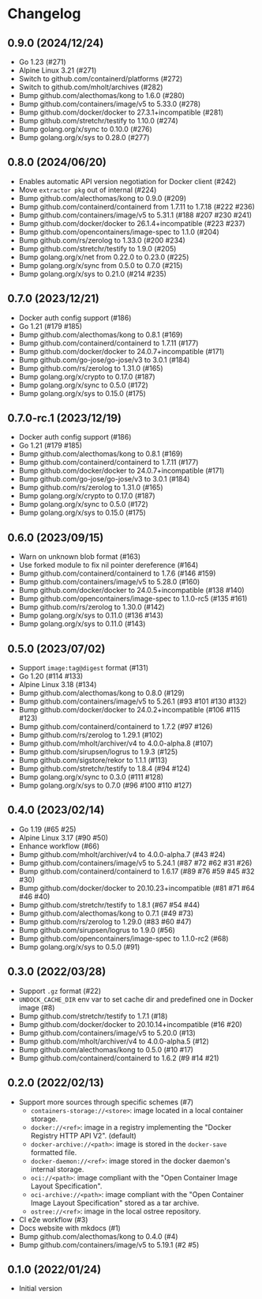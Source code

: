 # Changelog

## 0.9.0 (2024/12/24)

* Go 1.23 (#271)
* Alpine Linux 3.21 (#271)
* Switch to github.com/containerd/platforms (#272)
* Switch to github.com/mholt/archives (#282)
* Bump github.com/alecthomas/kong to 1.6.0 (#280)
* Bump github.com/containers/image/v5 to 5.33.0 (#278)
* Bump github.com/docker/docker to 27.3.1+incompatible (#281)
* Bump github.com/stretchr/testify to 1.10.0 (#274)
* Bump golang.org/x/sync to 0.10.0 (#276)
* Bump golang.org/x/sys to 0.28.0 (#277)

## 0.8.0 (2024/06/20)

* Enables automatic API version negotiation for Docker client (#242)
* Move `extractor pkg` out of internal (#224)
* Bump github.com/alecthomas/kong to 0.9.0 (#209)
* Bump github.com/containerd/containerd from 1.7.11 to 1.7.18 (#222 #236)
* Bump github.com/containers/image/v5 to 5.31.1 (#188 #207 #230 #241)
* Bump github.com/docker/docker to 26.1.4+incompatible (#223 #237)
* Bump github.com/opencontainers/image-spec to 1.1.0 (#204)
* Bump github.com/rs/zerolog to 1.33.0 (#200 #234)
* Bump github.com/stretchr/testify to 1.9.0 (#205)
* Bump golang.org/x/net from 0.22.0 to 0.23.0 (#225)
* Bump golang.org/x/sync from 0.5.0 to 0.7.0 (#215)
* Bump golang.org/x/sys to 0.21.0 (#214 #235)

## 0.7.0 (2023/12/21)

* Docker auth config support (#186)
* Go 1.21 (#179 #185)
* Bump github.com/alecthomas/kong to 0.8.1 (#169)
* Bump github.com/containerd/containerd to 1.7.11 (#177)
* Bump github.com/docker/docker to 24.0.7+incompatible (#171)
* Bump github.com/go-jose/go-jose/v3 to 3.0.1 (#184)
* Bump github.com/rs/zerolog to 1.31.0 (#165)
* Bump golang.org/x/crypto to 0.17.0 (#187)
* Bump golang.org/x/sync to 0.5.0 (#172)
* Bump golang.org/x/sys to 0.15.0 (#175)

## 0.7.0-rc.1 (2023/12/19)

* Docker auth config support (#186)
* Go 1.21 (#179 #185)
* Bump github.com/alecthomas/kong to 0.8.1 (#169)
* Bump github.com/containerd/containerd to 1.7.11 (#177)
* Bump github.com/docker/docker to 24.0.7+incompatible (#171)
* Bump github.com/go-jose/go-jose/v3 to 3.0.1 (#184)
* Bump github.com/rs/zerolog to 1.31.0 (#165)
* Bump golang.org/x/crypto to 0.17.0 (#187)
* Bump golang.org/x/sync to 0.5.0 (#172)
* Bump golang.org/x/sys to 0.15.0 (#175)

## 0.6.0 (2023/09/15)

* Warn on unknown blob format (#163)
* Use forked module to fix nil pointer dereference (#164)
* Bump github.com/containerd/containerd to 1.7.6 (#146 #159)
* Bump github.com/containers/image/v5 to 5.28.0 (#160)
* Bump github.com/docker/docker to 24.0.5+incompatible  (#138 #140)
* Bump github.com/opencontainers/image-spec to 1.1.0-rc5 (#135 #161)
* Bump github.com/rs/zerolog to 1.30.0 (#142)
* Bump golang.org/x/sys to 0.11.0 (#136 #143)
* Bump golang.org/x/sys to 0.11.0 (#143)

## 0.5.0 (2023/07/02)

* Support `image:tag@digest` format (#131)
* Go 1.20 (#114 #133)
* Alpine Linux 3.18 (#134)
* Bump github.com/alecthomas/kong to 0.8.0 (#129)
* Bump github.com/containers/image/v5 to 5.26.1 (#93 #101 #130 #132)
* Bump github.com/docker/docker to 24.0.2+incompatible (#106 #115 #123)
* Bump github.com/containerd/containerd to 1.7.2 (#97 #126)
* Bump github.com/rs/zerolog to 1.29.1 (#102)
* Bump github.com/mholt/archiver/v4 to 4.0.0-alpha.8 (#107)
* Bump github.com/sirupsen/logrus to 1.9.3 (#125)
* Bump github.com/sigstore/rekor to 1.1.1 (#113)
* Bump github.com/stretchr/testify to 1.8.4 (#94 #124)
* Bump golang.org/x/sync to 0.3.0 (#111 #128)
* Bump golang.org/x/sys to 0.7.0 (#96 #100 #110 #127)

## 0.4.0 (2023/02/14)

* Go 1.19 (#65 #25)
* Alpine Linux 3.17 (#90 #50)
* Enhance workflow (#66)
* Bump github.com/mholt/archiver/v4 to 4.0.0-alpha.7 (#43 #24)
* Bump github.com/containers/image/v5 to 5.24.1 (#87 #72 #62 #31 #26)
* Bump github.com/containerd/containerd to 1.6.17 (#89 #76 #59 #45 #32 #30)
* Bump github.com/docker/docker to 20.10.23+incompatible (#81 #71 #64 #46 #40)
* Bump github.com/stretchr/testify to 1.8.1 (#67 #54 #44)
* Bump github.com/alecthomas/kong to 0.7.1 (#49 #73)
* Bump github.com/rs/zerolog to 1.29.0 (#83 #60 #47)
* Bump github.com/sirupsen/logrus to 1.9.0 (#56)
* Bump github.com/opencontainers/image-spec to 1.1.0-rc2 (#68)
* Bump golang.org/x/sys to 0.5.0 (#91)

## 0.3.0 (2022/03/28)

* Support `.gz` format (#22)
* `UNDOCK_CACHE_DIR` env var to set cache dir and predefined one in Docker image (#8)
* Bump github.com/stretchr/testify to 1.7.1 (#18)
* Bump github.com/docker/docker to 20.10.14+incompatible (#16 #20)
* Bump github.com/containers/image/v5 to 5.20.0 (#13)
* Bump github.com/mholt/archiver/v4 to 4.0.0-alpha.5 (#12)
* Bump github.com/alecthomas/kong to 0.5.0 (#10 #17)
* Bump github.com/containerd/containerd to 1.6.2 (#9 #14 #21)

## 0.2.0 (2022/02/13)

* Support more sources through specific schemes (#7)
    * `containers-storage://<store>`: image located in a local container storage.
    * `docker://<ref>`: image in a registry implementing the "Docker Registry HTTP API V2". (default)
    * `docker-archive://<path>`: image is stored in the `docker-save` formatted file.
    * `docker-daemon://<ref>`: image stored in the docker daemon's internal storage.
    * `oci://<path>`: image compliant with the "Open Container Image Layout Specification".
    * `oci-archive://<path>`: image compliant with the "Open Container Image Layout Specification" stored as a tar archive.
    * `ostree://<ref>`: image in the local ostree repository.
* CI e2e workflow (#3)
* Docs website with mkdocs (#1)
* Bump github.com/alecthomas/kong to 0.4.0 (#4)
* Bump github.com/containers/image/v5 to 5.19.1 (#2 #5)

## 0.1.0 (2022/01/24)

* Initial version
